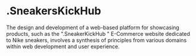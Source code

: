 # .SneakersKickHub
The design and development of a web-based platform for showcasing products, such as the ".SneakerKickHub "  E-Commerce website dedicated to Nike sneakers, involves a synthesis of principles from various domains within web development and user experience. 
